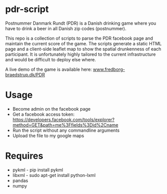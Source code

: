 # pdr-script

Postnummer Danmark Rundt (PDR) is a Danish drinking game where you have to drink a beer in all Danish zip codes (postnummer).

This repo is a collection of scripts to parse the PDR facebook page and maintain the current score of the game. The scripts generate a static HTML page and a client-side leaflet map to show the spatial drunkenness of each participant. It is unfortunately highly tailored to the current infrastructure and would be difficult to deploy else where.

A live demo of the game is available here: www.fredborg-braedstrup.dk/PDR 

# Usage
* Become admin on the facebook page
* Get a facebook access token: https://developers.facebook.com/tools/explorer?method=GET&path=me%3Ffields%3Did%2Cname
* Run the script without any commandline arguments
* Upload the file to my google maps

# Requires
* pykml - pip install pykml
* libxml - sudo apt-get install python-lxml
* pandas
* numpy
